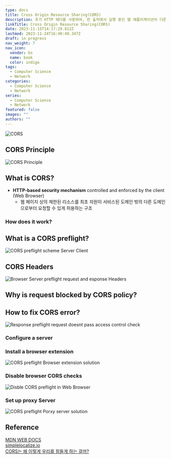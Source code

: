 ```yaml
---
type: docs
title: Cross Origin Resource Sharing(CORS)
description: 추가 HTTP 헤더를 사용하여, 한 출처에서 실행 중인 웹 애플리케이션이 다른 출처의 선택한 자원에 접근할 수 있는 권한을 부여하도록 브라우저에 알려주는 체제
linkTitle: Cross Origin Resource Sharing(CORS)
date: 2023-11-15T14:17:29.812Z
lastmod: 2023-11-24T16:40:49.347Z
draft: in progress
nav_weight: 7
nav_icon:
  vendor: bs
  name: book
  color: indigo
tags:
  - Computer Science
  - Network
categories:
  - Computer Science
  - Network
series:
  - Computer Science
  - Network
featured: false
images: ""
authors: ""
---
```


![CORS](/computer-science/cors.png?width=1024px#center)

## CORS Principle

![CORS Principle](/computer-science/cors_principle.png?width=1024px#center)

## What is CORS?

- **HTTP-based security mechanism** controlled and enforced by the client (Web Browser)
  - 웹 페이지 상의 제한된 리소스를 최초 자원이 서비스된 도메인 밖의 다른 도메인으로부터 요청할 수 있게 허용하는 구조

### How does it work?

## What is a CORS preflight?

![CORS preflight scheme Server Client](/computer-science/cors-preflight-scheme-server-client.jpg?width=768px#center)

## CORS Headers

![Browser Server preflight request and esponse Headers](/computer-science/browser-server-preflight-request-and-response-headers.jpg?width=768px#center)

## Why is request blocked by CORS policy?

## How to fix CORS error?

![Response preflight request doesnt pass access control check](/computer-science/response-preflight-request-doesnt-pass-access-control-check.jpg?width=768px#center)

### Configure a server

### Install a browser extension

![CORS preflight Browser extension solution](/computer-science/cors-preflight-browser-extension-solution.jpg?width=768px#center)

### Disable browser CORS checks

![Disble CORS preflight in Web Browser](/computer-science/disabled-cors-preflight-in-web-browser.jpg?width=768px#center)

### Set up proxy Server

![CORS preflight Porxy server solution](/computer-science/cors-preflight-proxy-server-solution.jpg?width=768px#center)

## Reference

[MDN WEB DOCS](https://developer.mozilla.org/ko/docs/Web/HTTP/CORS)  
[simplelocalize.io](https://simplelocalize.io/blog/posts/what-is-cors/)  
[CORS는 왜 이렇게 우리를 힘들게 하는 걸까?](https://yozm.wishket.com/magazine/detail/1225/)
